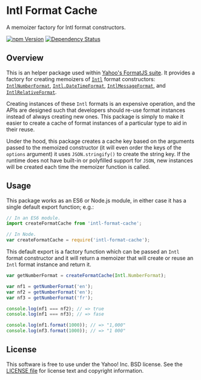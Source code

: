 Intl Format Cache
=================

A memoizer factory for Intl format constructors.

[![npm Version][npm-badge]][npm]
[![Dependency Status][david-badge]][david]


Overview
--------

This is an helper package used within [Yahoo's FormatJS suite][FormatJS]. It provides a factory for creating memoizers of [`Intl`][Intl] format constructors: [`IntlNumberFormat`][Intl-NF], [`Intl.DateTimeFormat`][Intl-DTF], [`IntlMessageFormat`][Intl-MF], and [`IntlRelativeFormat`][Intl-RF].

Creating instances of these `Intl` formats is an expensive operation, and the APIs are designed such that developers should re-use format instances instead of always creating new ones. This package is simply to make it easier to create a cache of format instances of a particular type to aid in their reuse.

Under the hood, this package creates a cache key based on the arguments passed to the memoized constructor (it will even order the keys of the `options` argument) it uses `JSON.stringify()` to create the string key. If the runtime does not have built-in or polyfilled support for `JSON`, new instances will be created each time the memoizer function is called.


Usage
-----

This package works as an ES6 or Node.js module, in either case it has a single default export function; e.g.:

```js
// In an ES6 module.
import createFormatCache from 'intl-format-cache';
```

```js
// In Node.
var createFormatCache = require('intl-format-cache');
```

This default export is a factory function which can be passed an `Intl` format constructor and it will return a memoizer that will create or reuse an `Intl` format instance and return it.

```js
var getNumberFormat = createFormatCache(Intl.NumberFormat);

var nf1 = getNumberFormat('en');
var nf2 = getNumberFormat('en');
var nf3 = getNumberFormat('fr');

console.log(nf1 === nf2); // => true
console.log(nf1 === nf3); // => fase

console.log(nf1.format(1000)); // => "1,000"
console.log(nf3.format(1000)); // => "1 000"
```


License
-------

This software is free to use under the Yahoo! Inc. BSD license.
See the [LICENSE file][LICENSE] for license text and copyright information.


[npm]: https://www.npmjs.org/package/intl-format-cache
[npm-badge]: https://img.shields.io/npm/v/intl-format-cache.svg?style=flat-square
[david]: https://david-dm.org/yahoo/intl-format-cache
[david-badge]: https://img.shields.io/david/yahoo/intl-format-cache.svg?style=flat-square
[Intl]: https://developer.mozilla.org/en-US/docs/Web/JavaScript/Reference/Global_Objects/Intl
[Intl-NF]: https://developer.mozilla.org/en-US/docs/Web/JavaScript/Reference/Global_Objects/NumberFormat
[Intl-DTF]: https://developer.mozilla.org/en-US/docs/Web/JavaScript/Reference/Global_Objects/DateTimeFormat
[Intl-MF]: https://github.com/yahoo/intl-messageformat
[Intl-RF]: https://github.com/yahoo/intl-relativeformat
[FormatJS]: http://formatjs.io/
[LICENSE]: https://github.com/yahoo/intl-format-cache/blob/master/LICENSE
